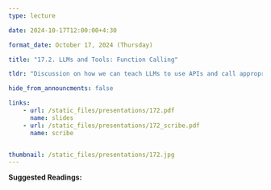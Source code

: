```yaml
---
type: lecture

date: 2024-10-17T12:00:00+4:30

format_date: October 17, 2024 (Thursday)

title: "17.2. LLMs and Tools: Function Calling"

tldr: "Discussion on how we can teach LLMs to use APIs and call appropriate functions when required."

hide_from_announcments: false

links: 
    - url: /static_files/presentations/172.pdf
      name: slides
    - url: /static_files/presentations/172_scribe.pdf
      name: scribe


thumbnail: /static_files/presentations/172.jpg
---
```

<!-- Other additional contents using markdown -->
**Suggested Readings:**
